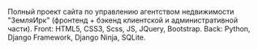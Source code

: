 Полный проект сайта по управлению агентством недвижимости "ЗемляИрк" (фронтенд + бэкенд клиентской и административной части).
Front: HTML5, CSS3, Scss, JS, JQuery, Bootstrap.
Back: Python, Django Framework, Django Ninja, SQLite.
